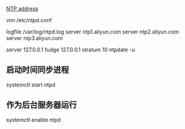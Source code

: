 [NTP address](http://www.pool.ntp.org)

vim /etc/ntpd.conf


logfile /var/log/ntpd.log
server ntp1.aliyun.com
server ntp2.aliyun.com
server ntp3.aliyun.com

server 127.0.0.1
fudge 127.0.0.1  stratum  10
ntpdate -u

## 启动时间同步进程
systemctl start ntpd
## 作为后台服务器运行
systemctl enable ntpd


